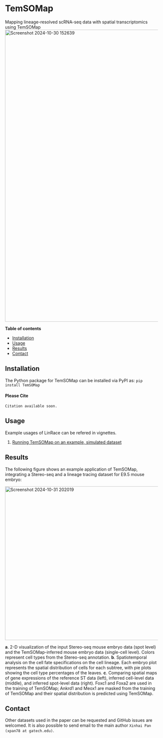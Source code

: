 # TemSOMap
Mapping lineage-resolved scRNA-seq data with spatial transcriptomics using TemSOMap
<img width="961" alt="Screenshot 2024-10-30 152639" src="https://github.com/user-attachments/assets/270463ac-9688-43cf-a4fd-83c5eee7e83c">

**Table of contents**

* [Installation](#Installation)
* [Usage](#Usage)
* [Results](#results)
* [Contact](#contact)

## Installation
The Python package for TemSOMap can be installed via PyPI as:
`pip install TemSOMap`

#### Please Cite

```
Citation available soon.
```

## Usage
Example usages of LinRace can be refered in vignettes.

1. [Running TemSOMap on an example, simulated dataset](test/test_temso.ipynb)

## Results

The following figure shows an example application of TemSOMap, integrating a Stereo-seq and a lineage tracing dataset for E9.5 mouse embryo:

<img width="506" alt="Screenshot 2024-10-31 202019" src="https://github.com/user-attachments/assets/7602034f-0fd8-48b4-80d9-596a22c15a14">


**a**. 2-D visualization of the input Stereo-seq mouse embryo data (spot level) and the TemSOMap-inferred mouse embryo data (single-cell level). Colors represent cell types from the Stereo-seq annotation.
**b**. Spatiotemporal analysis on the cell fate specifications on the cell lineage. Each embryo plot represents the spatial distribution of cells for each subtree, with pie plots showing the cell type percentages of the leaves.
**c**.  Comparing spatial maps of gene expressions of the reference ST data (left), inferred cell-level data (middle), and inferred spot-level data (right). Foxc1 and Foxa2 are used in the training of TemSOMap; Ankrd1 and Meox1 are masked from the training of TemSOMap and their spatial distribution is predicted using TemSOMap.

## Contact
Other datasets used in the paper can be requested and
GitHub issues are welcomed.
It is also possible to send email to the main author
`Xinhai Pan (xpan78 at gatech.edu)`.
